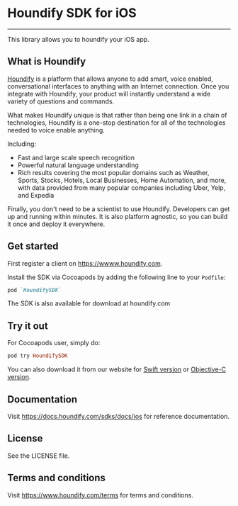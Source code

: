 # Houndify SDK for iOS
---
This library allows you to houndify your iOS app.

## What is Houndify

[Houndify](https://www.houndify.com) is a platform that allows anyone to add smart, voice enabled, conversational interfaces to anything with an Internet connection. Once you integrate with Houndify, your product will instantly understand a wide variety of questions and commands.

What makes Houndify unique is that rather than being one link in a chain of technologies, Houndify is a one-stop destination for all of the technologies needed to voice enable anything.

Including:

* Fast and large scale speech recognition
* Powerful natural language understanding
* Rich results covering the most popular domains such as Weather, Sports, Stocks, Hotels, Local Businesses, Home Automation, and more, with data provided from many popular companies including Uber, Yelp, and Expedia

Finally, you don't need to be a scientist to use Houndify. Developers can get up and running within minutes. It is also platform agnostic, so you can build it once and deploy it everywhere.

## Get started
First register a client on https://wwww.houndify.com. <br>

Install the SDK via Cocoapods by adding the following line to your `Podfile`:
```ruby
pod `HoundifySDK`
```

The SDK is also available for download at houndify.com

## Try it out
For Cocoapods user, simply do:
```ruby
pod try HoundifySDK
```
You can also download it from our website for [Swift version](https://static.houndify.com/sdks/ios/v1.2.2/HoundSDK-Sample-Swift-1.2.2_17.zip) or [Objective-C version](https://static.houndify.com/sdks/ios/v1.2.2/HoundSDK-Sample-ObjC-1.2.2_17.zip).

## Documentation
Visit https://docs.houndify.com/sdks/docs/ios for reference documentation.

## License
See the LICENSE file.

## Terms and conditions

Visit https://www.houndify.com/terms for terms and conditions.
